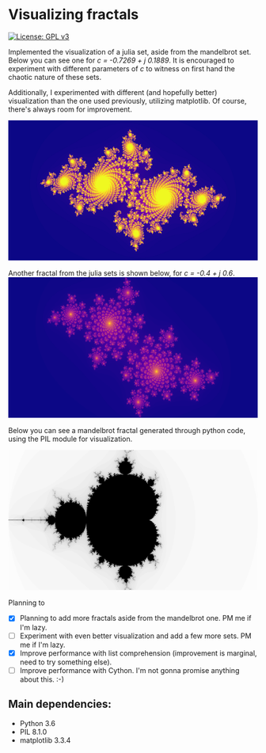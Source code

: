 # Visualizing fractals

[![License: GPL v3](https://img.shields.io/badge/License-GPLv3-blue.svg)](https://www.gnu.org/licenses/gpl-3.0)


Implemented the visualization of a julia set, aside from the mandelbrot set. 
Below you can see one for *c = -0.7269 + j 0.1889*. 
It is encouraged to experiment with different parameters of *c* to witness on first hand the 
chaotic nature of these sets.

Additionally, I experimented with different (and hopefully better) visualization than the one used previously,
utilizing matplotlib. Of course, there's always room for improvement.

![mandelbrot](https://github.com/AlexMetsai/fractals/blob/main/output/julia_c_=_-0.7269_i0.1889_small.png?raw=true)

Another fractal from the julia sets is shown below, for *c = -0.4 + j 0.6*.
![mandelbrot](https://github.com/AlexMetsai/fractals/blob/main/output/julia_c_=_-0.4_i0.6.png?raw=true)

Below you can see a mandelbrot fractal generated through python code, using the PIL module for visualization.

![mandelbrot](https://github.com/AlexMetsai/fractals/blob/main/output/mandelbrot_fractal_960_540.png?raw=true)


Planning to 
- [X] Planning to add more fractals aside from the mandelbrot one. PM me if I'm lazy.
- [ ] Experiment with even better visualization and add a few more sets. PM me if I'm lazy.
- [X] Improve performance with list comprehension (improvement is marginal, need to try something else).
- [ ] Improve performance with Cython. I'm not gonna promise anything about this. :-)

## Main dependencies:

- Python 3.6
- PIL 8.1.0
- matplotlib 3.3.4
